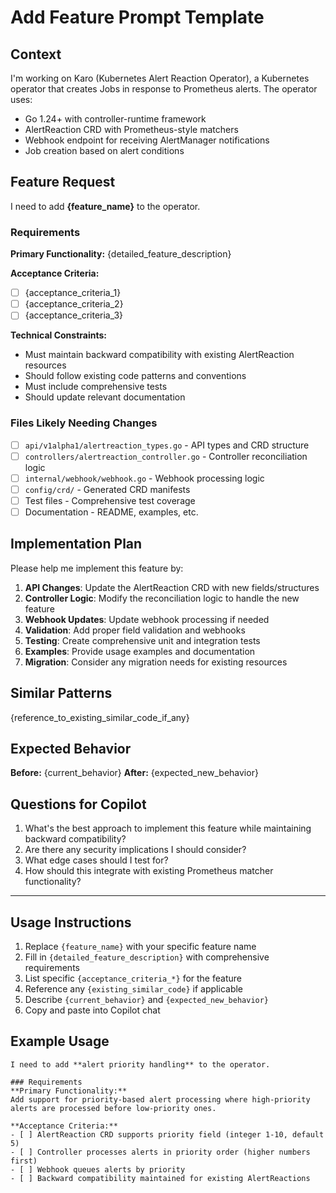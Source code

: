 # Add Feature Prompt Template

## Context
I'm working on Karo (Kubernetes Alert Reaction Operator), a Kubernetes operator that creates Jobs in response to Prometheus alerts. The operator uses:
- Go 1.24+ with controller-runtime framework
- AlertReaction CRD with Prometheus-style matchers
- Webhook endpoint for receiving AlertManager notifications
- Job creation based on alert conditions

## Feature Request
I need to add **{feature_name}** to the operator.

### Requirements
**Primary Functionality:**
{detailed_feature_description}

**Acceptance Criteria:**
- [ ] {acceptance_criteria_1}
- [ ] {acceptance_criteria_2}
- [ ] {acceptance_criteria_3}

**Technical Constraints:**
- Must maintain backward compatibility with existing AlertReaction resources
- Should follow existing code patterns and conventions
- Must include comprehensive tests
- Should update relevant documentation

### Files Likely Needing Changes
- [ ] `api/v1alpha1/alertreaction_types.go` - API types and CRD structure
- [ ] `controllers/alertreaction_controller.go` - Controller reconciliation logic
- [ ] `internal/webhook/webhook.go` - Webhook processing logic
- [ ] `config/crd/` - Generated CRD manifests
- [ ] Test files - Comprehensive test coverage
- [ ] Documentation - README, examples, etc.

## Implementation Plan
Please help me implement this feature by:

1. **API Changes**: Update the AlertReaction CRD with new fields/structures
2. **Controller Logic**: Modify the reconciliation logic to handle the new feature
3. **Webhook Updates**: Update webhook processing if needed
4. **Validation**: Add proper field validation and webhooks
5. **Testing**: Create comprehensive unit and integration tests
6. **Examples**: Provide usage examples and documentation
7. **Migration**: Consider any migration needs for existing resources

## Similar Patterns
{reference_to_existing_similar_code_if_any}

## Expected Behavior
**Before:** {current_behavior}
**After:** {expected_new_behavior}

## Questions for Copilot
1. What's the best approach to implement this feature while maintaining backward compatibility?
2. Are there any security implications I should consider?
3. What edge cases should I test for?
4. How should this integrate with existing Prometheus matcher functionality?

---

## Usage Instructions
1. Replace `{feature_name}` with your specific feature name
2. Fill in `{detailed_feature_description}` with comprehensive requirements
3. List specific `{acceptance_criteria_*}` for the feature
4. Reference any `{existing_similar_code}` if applicable
5. Describe `{current_behavior}` and `{expected_new_behavior}`
6. Copy and paste into Copilot chat

## Example Usage
```
I need to add **alert priority handling** to the operator.

### Requirements
**Primary Functionality:**
Add support for priority-based alert processing where high-priority alerts are processed before low-priority ones.

**Acceptance Criteria:**
- [ ] AlertReaction CRD supports priority field (integer 1-10, default 5)
- [ ] Controller processes alerts in priority order (higher numbers first)
- [ ] Webhook queues alerts by priority
- [ ] Backward compatibility maintained for existing AlertReactions
```